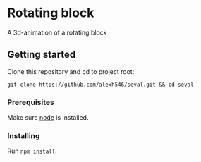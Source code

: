 # Rotating block

A 3d-animation of a rotating block

## Getting started

Clone this repository and cd to project root:

```
git clone https://github.com/alexh546/seval.git && cd seval
```

### Prerequisites

Make sure [node](https://nodejs.org/en/download/) is installed.

### Installing

Run ``npm install``.
